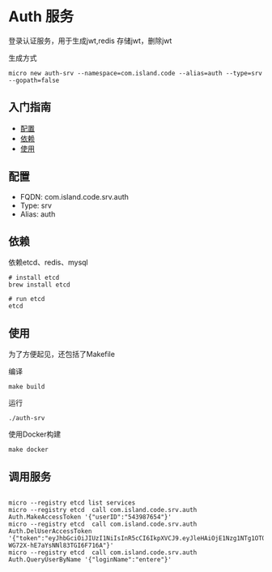 # Auth 服务

登录认证服务，用于生成jwt,redis 存储jwt，删除jwt

生成方式

```
micro new auth-srv --namespace=com.island.code --alias=auth --type=srv --gopath=false
```

## 入门指南

- [配置](#配置)
- [依赖](#依赖)
- [使用](#使用)

## 配置

- FQDN: com.island.code.srv.auth
- Type: srv
- Alias: auth

## 依赖

依赖etcd、redis、mysql

```
# install etcd
brew install etcd

# run etcd
etcd
```

## 使用

为了方便起见，还包括了Makefile

编译

```
make build
```

运行
```
./auth-srv
```

使用Docker构建
```
make docker
```

## 调用服务

```

micro --registry etcd list services
micro --registry etcd  call com.island.code.srv.auth Auth.MakeAccessToken '{"userID":"543987654"}'
micro --registry etcd  call com.island.code.srv.auth Auth.DelUserAccessToken '{"token":"eyJhbGciOiJIUzI1NiIsInR5cCI6IkpXVCJ9.eyJleHAiOjE1Nzg1NTg1OTQsImp0aSI6IjU0Mzk4NzY1NCIsImlhdCI6MTU3NTk2NjU5NCwiaXNzIjoiY29tLmlzbGFuZC5jb2RlIiwibmJmIjoxNTc1OTY2NTk0LCJzdWIiOiI1NDM5ODc2NTQifQ.jcxGnEFbIcSG48FU-WG72X-hE7aYsNNl83TGI6F716A"}'
micro --registry etcd  call com.island.code.srv.auth Auth.QueryUserByName '{"loginName":"entere"}'

```
